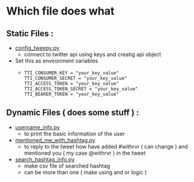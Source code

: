 # Which file does what

## Static Files :

-   [config_tweepy.py](./my_tweepy/config_tweepy.py)
    -   connect to twitter api using keys and creatig api object
-   Set this as environment variables
    -   ```
        TTI_CONSUMER_KEY = "your_key_value"
        TTI_CONSUMER_SECRET = "your_key_value"
        TTI_ACCESS_TOKEN = "your_key_value"
        TTI_ACCESS_TOKEN_SECRET = "your_key_value"
        TTI_BEARER_TOKEN = "your_key_value"
        ```

## Dynamic Files ( does some stuff ) :

-   [username_info.py](./my_tweepy/username_info.py)
    -   to print the basic information of the user
-   [mentioned_me_with_hashtag.py](./my_tweepy/mentioned_me_with_hashtag.py)
    -   to reply to the tweet how have added #withrvr ( can change ) and mentioned you ( my case @withrvr ) in the tweet
-   [search_hashtag_info.py](./my_tweepy/search_hashtag_info.py)
    -   make csv file of searched hashtag
    -   can be more than one ( make using and or logic )
